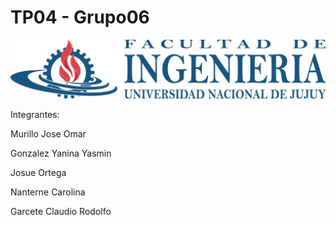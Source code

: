 # TP04 - Grupo06

![Screenshot](public/resources/images/logo-unju.png)

Integrantes:

Murillo Jose Omar

Gonzalez Yanina Yasmin

Josue Ortega

Nanterne Carolina

Garcete Claudio Rodolfo

